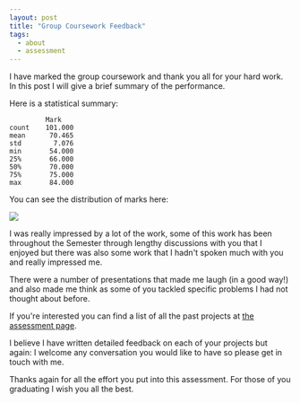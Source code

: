 ```yaml
---
layout: post
title: "Group Coursework Feedback"
tags:
  - about
  - assessment
---
```


I have marked the group coursework and thank you all for your hard work. In
this post I will give a brief summary of the performance.

Here is a statistical summary:

```
         Mark
count    101.000
mean      70.465
std        7.076
min       54.000
25%       66.000
50%       70.000
75%       75.000
max       84.000
```

You can see the distribution of marks here:

![]({{site.baseurl}}/assets/assessment/2024-2025/group/main.png)

I was really impressed by a lot of the work, some of this work has been
throughout the Semester through lengthy discussions with you that I enjoyed but
there was also some work that I hadn't spoken much with you and really impressed
me.

There were a number of presentations that made me laugh (in a good way!) and
also made me think as some of you tackled specific problems I had not thought
about before.

If you're interested you can find a list of all the past projects at
[the assessment page]({{site.baseurl}}/assessment/).

I believe I have written detailed feedback on each of your projects but again: I
welcome any conversation you would like to have so please get in touch with me.

Thanks again for all the effort you put into this assessment. For those of you
graduating I wish you all the best.
